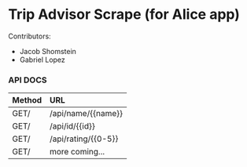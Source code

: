 Trip Advisor Scrape (for Alice app)
===================================

Contributors:

- Jacob Shomstein  
- Gabriel Lopez

### API DOCS
|Method|        URL          |
| ---- |:--------------------|
| GET/ | /api/name/{{name}}  |
| GET/ | /api/id/{{id}}      |
| GET/ | /api/rating/{{0-5}} |
| GET/ | more coming...      |